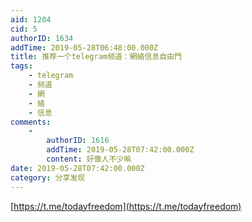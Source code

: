 ```yaml
---
aid: 1204
cid: 5
authorID: 1634
addTime: 2019-05-28T06:48:00.000Z
title: 推荐一个telegram频道：網絡信息自由門
tags:
    - telegram
    - 频道
    - 網
    - 絡
    - 信息
comments:
    -
        authorID: 1616
        addTime: 2019-05-28T07:42:00.000Z
        content: 好像人不少嘛
date: 2019-05-28T07:42:00.000Z
category: 分享发现
---
```


[https://t.me/todayfreedom](https://t.me/todayfreedom)
